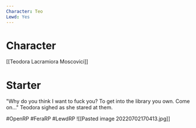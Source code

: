 ```yaml
---
Character: Teo
Lewd: Yes
---
```

# Character
[[Teodora Lacramiora Moscovici]]

# Starter
"Why do you think I want to fuck you? To get into the library you own. Come on..." Teodora sighed as she stared at them.   

#OpenRP #FeraRP #LewdRP 
![[Pasted image 20220702170413.jpg]]